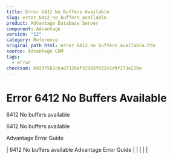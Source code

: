 ```yaml
---
title: Error 6412 No Buffers Available
slug: error_6412_no_buffers_available
product: Advantage Database Server
component: Advantage
version: "12"
category: Reference
original_path_html: error_6412_no_buffers_available.htm
source: Advantage CHM
tags:
  - error
checksum: b9237582c6a87320af32183f832c5d9f273e216e
---
```


# Error 6412 No Buffers Available

6412 No buffers available

6412 No buffers available

Advantage Error Guide

| 6412 No buffers available  Advantage Error Guide |  |  |  |  |
